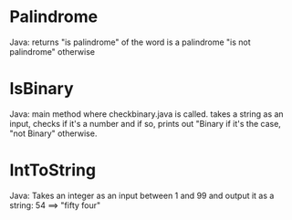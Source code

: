 # Palindrome
Java: returns "is palindrome" of the word is a palindrome "is not palindrome" otherwise
# IsBinary
Java: main method where checkbinary.java is called. takes a string as an input, checks if it's a number and if so, prints out "Binary if it's the case, "not Binary" otherwise.
# IntToString
Java: Takes an integer as an input between 1 and 99 and output it as a string: 54 ==> "fifty four"
